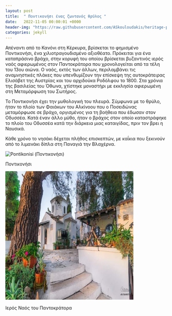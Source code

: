 ```yaml
---
layout: post
title:  " Ποντικονήσι ένας ζωντανός θρύλος "
date:   2022-11-05 00:00:01 +0000
header-img: "https://raw.githubusercontent.com/ASkouloudakis/heritage-promotion/master/assets/images/Pontikonisi_Island.jpg"
categories: jekyll
---
```

Απέναντι από το Κανόνι στη Κέρκυρα, βρίσκεται το φημισμένο Ποντικονήσι, ένα χιλιοτραγουδισμένο αξιοθέατο. Πρόκειται για ένα καταπράσινο βράχο, στην κορυφή του οποίου βρίσκεται βυζαντινός ιερός ναός αφιερωμένος στον Παντοκράτορα που χρονολογείται από τα τέλη του 13ου αιώνα. Ο  ναός, εκτός των άλλων, περιλαμβάνει τις αναμνηστικές πλάκες που υπενθυμίζουν την επίσκεψη της αυτοκράτειρας Ελισάβετ της Αυστρίας και του αρχιδούκα Ροδόλφου το 1800. Στα χρόνια της βασιλείας του Όθωνα, χτίστηκε μοναστήρι με εκκλησία αφιερωμένη στη Μεταμόρφωση του Σωτήρος.

Το Ποντικονήσι έχει την μυθολογική του πλευρά. Σύμφωνα με το θρύλο, ήταν το πλοίο των Φαιάκων του Αλκίνοου που ο Ποσειδώνας μεταμόρφωσε σε βράχο, οργισμένος για τη βοήθεια που έδωσαν στον Οδυσσέα. Κατά έναν άλλο μύθο, ήταν ο βράχος στον οποίο καταστράφηκε το πλοίο του Οδυσσέα κατά την διάρκεια μιας καταιγίδας, πριν τον βρει η Ναυσικά. 

Κάθε χρόνο το νησάκι δέχεται πλήθος επισκεπτών, με καΐκια που ξεκινούν από το λιμανάκι δίπλα στη Παναγιά την Βλαχέρνα.

<img src="https://raw.githubusercontent.com/ASkouloudakis/heritage-promotion/master/assets/images/Pontikonisi_Island.jpg" data-canonical-src=" https://raw.githubusercontent.com/ASkouloudakis/heritage-promotion/master/assets/images/Pontikonisi_Island.jpg" width="400" height="400" alt=" Pontikonisi (Ποντικονήσι)"/>

Ποντικονήσι

<img src="https://raw.githubusercontent.com/ASkouloudakis/heritage-promotion/master/assets/images/Pontikonisi_pantokrator.jpg " data-canonical-src=" https://raw.githubusercontent.com/ASkouloudakis/heritage-promotion/master/assets/images/Pontikonisi_pantokrator.jpg" width="400" height="400" alt=" Holy Temple of Pantokratoras (Ιερός Ναός του Παντοκράτορα)"/>

Ιερός Ναός του Παντοκράτορα
